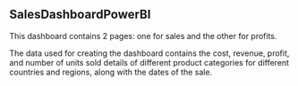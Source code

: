 ## SalesDashboardPowerBI
This dashboard contains 2 pages: one for sales and the other for profits.

The data used for creating the dashboard contains the cost, revenue, profit, and number of units sold details of different product categories for different countries and regions, along with the dates of the sale.
